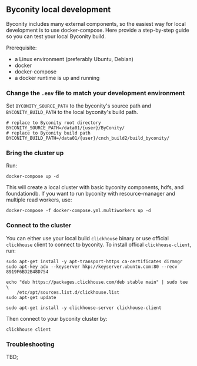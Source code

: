 ## Byconity local development

Byconity includes many external components, so the easiest way for local development is to use docker-compose. Here provide a step-by-step guide so you can test your local Byconity build.

Prerequisite:
- a Linux environment (preferably Ubuntu, Debian)
- docker
- docker-compose
- a docker runtime is up and running

### Change the `.env` file to match your development environment

Set `BYCONITY_SOURCE_PATH` to the byconity's source path and `BYCONITY_BUILD_PATH` to the local byconity's build path.

```
# replace to Byconity root directory
BYCONITY_SOURCE_PATH=/data01/{user}/ByConity/
# replace to Byconity build path
BYCONITY_BUILD_PATH=/data01/{user}/cnch_build2/build_byconity/
```

### Bring the cluster up

Run:

```
docker-compose up -d
```

This will create a local cluster with basic byconity components, hdfs, and foundationdb. If you want to run byconity with resource-manager and multiple read workers, use:

```
docker-compose -f docker-compose.yml.multiworkers up -d
```

### Connect to the cluster

You can either use your local build `clickhouse` binary or use official `clickhouse` client to connect to byconity. To install offical `clickhouse-client`, run:

```
sudo apt-get install -y apt-transport-https ca-certificates dirmngr
sudo apt-key adv --keyserver hkp://keyserver.ubuntu.com:80 --recv 8919F6BD2B48D754

echo "deb https://packages.clickhouse.com/deb stable main" | sudo tee \
    /etc/apt/sources.list.d/clickhouse.list
sudo apt-get update

sudo apt-get install -y clickhouse-server clickhouse-client
```

Then connect to your byconity cluster by:

```
clickhouse client
```

### Troubleshooting

TBD;
